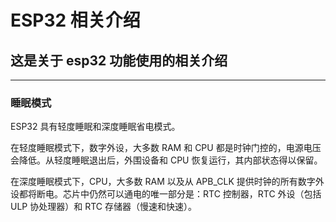 # ESP32 相关介绍

## 这是关于 esp32 功能使用的相关介绍

---

### 睡眠模式

ESP32 具有轻度睡眠和深度睡眠省电模式。

在轻度睡眠模式下，数字外设，大多数 RAM 和 CPU 都是时钟门控的，电源电压会降低。从轻度睡眠退出后，外围设备和 CPU 恢复运行，其内部状态得以保留。

在深度睡眠模式下，CPU，大多数 RAM 以及从 APB_CLK 提供时钟的所有数字外设都将断电。芯片中仍然可以通电的唯一部分是：RTC 控制器，RTC 外设（包括 ULP 协处理器）和 RTC 存储器（慢速和快速）。
